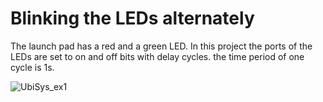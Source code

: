 # Blinking the LEDs alternately 
The launch pad has a red and a green LED. In this project the ports of the LEDs are set to on and off bits with delay cycles. the time period of one cycle is 1s.

![UbiSys_ex1](https://user-images.githubusercontent.com/48198017/116542759-51525d80-a8ed-11eb-8755-af889307c6b4.gif)
